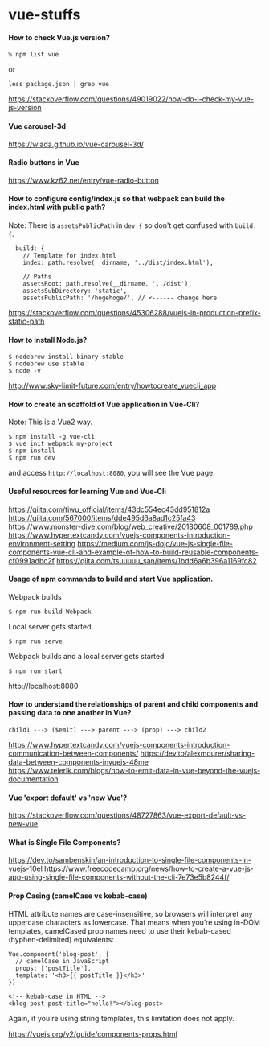 # vue-stuffs

#### How to check Vue.js version?

```
% npm list vue
```

or

```
less package.json | grep vue
```

https://stackoverflow.com/questions/49019022/how-do-i-check-my-vue-js-version


#### Vue carousel-3d

https://wlada.github.io/vue-carousel-3d/

#### Radio buttons in Vue

https://www.kz62.net/entry/vue-radio-button

#### How to configure config/index.js so that webpack can build the index.html with public path?

Note:  There is `assetsPublicPath` in `dev:{` so don't get confused with `build:{`.

```
  build: {
    // Template for index.html
    index: path.resolve(__dirname, '../dist/index.html'),

    // Paths
    assetsRoot: path.resolve(__dirname, '../dist'),
    assetsSubDirectory: 'static',
    assetsPublicPath: '/hogehoge/', // <------ change here

```

https://stackoverflow.com/questions/45306288/vuejs-in-production-prefix-static-path

#### How to install Node.js?

```
$ nodebrew install-binary stable
$ nodebrew use stable
$ node -v
```

http://www.sky-limit-future.com/entry/howtocreate_vuecli_app

#### How to create an scaffold of Vue application in Vue-Cli?

Note: This is a Vue2 way.

```
$ npm install -g vue-cli
$ vue init webpack my-project
$ npm install
$ npm run dev
```
and access `http://localhost:8080`, you will see the Vue page.

#### Useful resources for learning Vue and Vue-Cli

https://qiita.com/tiwu_official/items/43dc554ec43dd951812a
https://qiita.com/567000/items/dde495d6a8ad1c25fa43
https://www.monster-dive.com/blog/web_creative/20180608_001789.php
https://www.hypertextcandy.com/vuejs-components-introduction-environment-setting
https://medium.com/js-dojo/vue-js-single-file-components-vue-cli-and-example-of-how-to-build-reusable-components-cf0991adbc2f
https://qiita.com/tsuuuuu_san/items/1bdd6a6b396a1169fc82

#### Usage of npm commands to build and start Vue application.

Webpack builds
```
$ npm run build	Webpack
```

Local server gets started
```
$ npm run serve
```

Webpack builds and a local server gets started
```
$ npm run start
```

http://localhost:8080


#### How to understand the relationships of parent and child components and passing data to one another in Vue?

```
child1 ---> ($emit) ---> parent ---> (prop) ---> child2
```

https://www.hypertextcandy.com/vuejs-components-introduction-communication-between-components/
https://dev.to/alexmourer/sharing-data-between-components-invuejs-48me
https://www.telerik.com/blogs/how-to-emit-data-in-vue-beyond-the-vuejs-documentation

#### Vue 'export default' vs 'new Vue'?

https://stackoverflow.com/questions/48727863/vue-export-default-vs-new-vue

#### What is Single File Components?

https://dev.to/sambenskin/an-introduction-to-single-file-components-in-vuejs-10el
https://www.freecodecamp.org/news/how-to-create-a-vue-js-app-using-single-file-components-without-the-cli-7e73e5b8244f/


#### Prop Casing (camelCase vs kebab-case)

HTML attribute names are case-insensitive, so browsers will interpret any uppercase characters as lowercase. That means when you’re using in-DOM templates, camelCased prop names need to use their kebab-cased (hyphen-delimited) equivalents:

```
Vue.component('blog-post', {
  // camelCase in JavaScript
  props: ['postTitle'],
  template: '<h3>{{ postTitle }}</h3>'
})
```
```
<!-- kebab-case in HTML -->
<blog-post post-title="hello!"></blog-post>
```
Again, if you’re using string templates, this limitation does not apply.

https://vuejs.org/v2/guide/components-props.html
